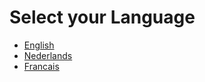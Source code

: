 # Select your Language

- [English](EN/README.md)
- [Nederlands](NL/README.md)
- [Francais](FR/README.md)